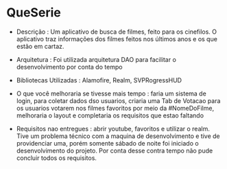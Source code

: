 # QueSerie


- Descrição :
Um aplicativo de busca de filmes, feito para os cinefilos. O aplicativo traz informações dos filmes feitos nos últimos anos e os que estão
em cartaz.

- Arquitetura :
Foi utilizada arquitetura DAO para facilitar o desenvolvimento por conta do tempo

 - Bibliotecas Utilizadas :
 Alamofire, Realm, SVPRogressHUD
 
 - O que você melhoraria se tivesse mais tempo :
  faria um sistema de login, para coletar dados dso usuarios, criaria uma Tab de Votacao para os usuarios votarem nos filmes favoritos 
  por meio da #NomeDoFilme, melhoraria o layout e completaria os requisitos que estao faltando 
 
 - Requisitos nao entregues :
 abrir youtube, favoritos e utilizar o realm. Tive um problema técnico com a maquina de desenvolvimento e tive de providenciar uma, 
 porém somente sábado de noite foi iniciado o desenvolvimento do projeto. Por conta desse contra tempo não pude concluir todos os requisitos.
